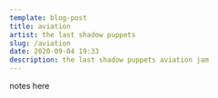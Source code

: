 ```yaml
---
template: blog-post
title: aviation
artist: the last shadow puppets
slug: /aviation
date: 2020-09-04 19:33
description: the last shadow puppets aviation jam
---
```

notes here